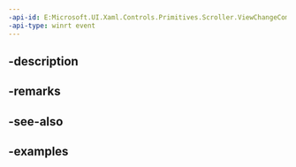 ```yaml
---
-api-id: E:Microsoft.UI.Xaml.Controls.Primitives.Scroller.ViewChangeCompleted
-api-type: winrt event
---
```


## -description

## -remarks

## -see-also

## -examples

